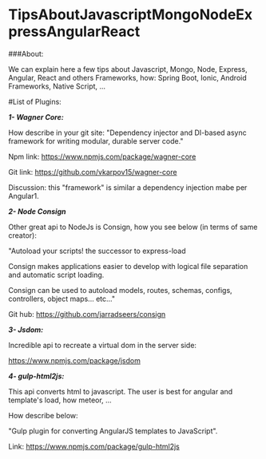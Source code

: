 # TipsAboutJavascriptMongoNodeExpressAngularReact

###About:

We can explain here a few tips about Javascript, Mongo, Node, Express, Angular, React 
and others Frameworks, how: Spring Boot, Ionic, Android Frameworks, Native Script, ...


#List of Plugins:

<em><b>1- Wagner Core:</b></em>

How describe in your git site:
"Dependency injector and DI-based async framework for writing modular, durable server code."

Npm link: https://www.npmjs.com/package/wagner-core

Git link: https://github.com/vkarpov15/wagner-core

Discussion: this "framework" is similar a dependency injection mabe per Angular1.

<em><b>2- Node Consign</b></em>

Other great api to NodeJs is Consign, how you see below (in terms of same creator):

"Autoload your scripts! the successor to express-load

Consign makes applications easier to develop with logical file separation and automatic script loading.

Consign can be used to autoload models, routes, schemas, configs, controllers, object maps... etc..."


Git hub: https://github.com/jarradseers/consign

<em><b>3- Jsdom:</b></em>

Incredible api to recreate a virtual dom in the server side:

https://www.npmjs.com/package/jsdom


<em><b>4- gulp-html2js:</b></em>

This api converts html to javascript. The user is best for angular and template's load, how meteor, ...

How describe below:

"Gulp plugin for converting AngularJS templates to JavaScript".

Link: https://www.npmjs.com/package/gulp-html2js

